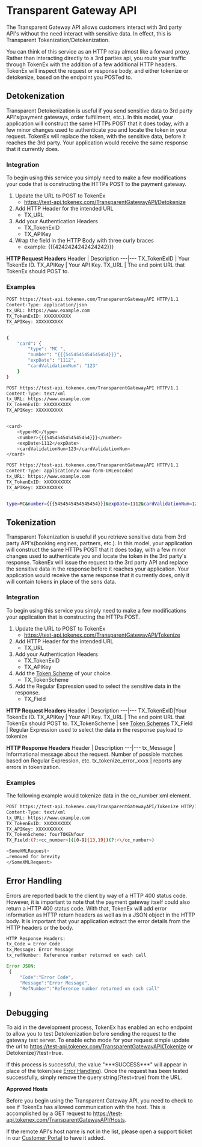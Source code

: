 
# Transparent Gateway API

The Transparent Gateway API allows customers interact with 3rd party API's without the need interact with sensitive data. In effect, this is Transparent Tokenization/Detokenization. 

You can think of this service as an HTTP relay almost like a forward proxy. Rather than interacting directly to a 3rd parties api, you route your traffic through TokenEx with the addition of a few additional HTTP headers. TokenEx will inspect the request or response body, and either tokenize or detokenize, based on the endpoint you POSTed to. 

## Detokenization

 Transparent Detokenization is useful if you send sensitive data to 3rd party API's(payment gateways, order fulfillment, etc.). In this model, your application will construct the same HTTPs POST that it does today, with a few minor changes used to authenticate you and locate the token in your request. TokenEx will replace the token, with the sensitive data, before it reaches the 3rd party. Your application would receive the same response that it currently does.

### Integration
To begin using this service you simply need to make a few modifications your code that is constructing the HTTPs POST to the payment gateway.


1. Update the URL to POST to TokenEx
	* https://test-api.tokenex.com/TransparentGatewayAPI/Detokenize
2. Add HTTP Header for the intended URL
	* TX_URL 
3. Add your Authentication Headers
	* TX_TokenExID
	* TX_APIKey 
4. Wrap the field in the HTTP Body with three curly braces
	* example: {{{4242424242424242}}}
	
**HTTP Request Headers**
Header | Description
---|---
TX_TokenExID | Your TokenEx ID.
TX_APIKey | Your API Key.
TX_URL | The end point URL that TokenEx should POST to.



### Examples

```bash
POST https://test-api.tokenex.com/TransparentGatewayAPI HTTP/1.1
Content-Type: application/json
tx_URL: https://www.example.com
TX_TokenExID: XXXXXXXXXX
TX_APIKey: XXXXXXXXXX


{
	"card": {
		"type": "MC ",
		"number": "{{{5454545454545454}}}",
		"expDate": "1112",
		"cardValidationNum": "123"
	}
}
```

```bash
POST https://test-api.tokenex.com/TransparentGatewayAPI HTTP/1.1
Content-Type: text/xml
tx_URL: https://www.example.com
TX_TokenExID: XXXXXXXXXX
TX_APIKey: XXXXXXXXXX


<card>
	<type>MC</type>
	<number>{{{5454545454545454}}}</number>
	<expDate>1112</expDate>
	<cardValidationNum>123</cardValidationNum>
</card>
```

```bash
POST https://test-api.tokenex.com/TransparentGatewayAPI HTTP/1.1
Content-Type: application/x-www-form-URLencoded
tx_URL: https://www.example.com
TX_TokenExID: XXXXXXXXXX
TX_APIKey: XXXXXXXXXX


type=MC&number={{{5454545454545454}}}&expDate=1112&cardValidationNum=123
```

## Tokenization

Transparent Tokenization is useful if you retrieve sensitive data from 3rd party API's(booking engines, partners, etc.). In this model, your application will construct the same HTTPs POST that it does today, with a few minor changes used to authenticate you and locate the token in the 3rd party's response. TokenEx will issue the request to the 3rd party API and replace the sensitive data in the response before it reaches your application. Your application would receive the same response that it currently does, only it will contain tokens in place of the sens data.

### Integration
To begin using this service you simply need to make a few modifications your application that is constructing the HTTPs POST.


1. Update the URL to POST to TokenEx
	* https://test-api.tokenex.com/TransparentGatewayAPI/Tokenize
2. Add HTTP Header for the intended URL
	* TX_URL 
3. Add your Authentication Headers
	* TX_TokenExID
	* TX_APIKey 
4. Add the [Token Scheme][ts] of your choice.
	* TX_TokenScheme
5. Add the Regular Expression used to select the sensitive data in the response.
	* TX_Field
	
**HTTP Request Headers**
Header | Description
---|---
TX_TokenExID|Your TokenEx ID.
TX_APIKey | Your API Key.
TX_URL | The end point URL that TokenEx should POST to. 
TX_TokenScheme | see  [Token Schemes][ts]
TX_Field | Regular Expression used to select the data in the response payload to tokenize

**HTTP Response Headers**
Header | Description
---|---
tx_Message | Informational message about the request. Number of possible matches based on Regular Expression, etc.
tx_tokenize_error_xxxx | reports any errors in tokenization.


### Examples

The following example would tokenize data in the cc_number xml element.

```bash
POST https://test-api.tokenex.com/TransparentGatewayAPI/Tokenize HTTP/1.1
Content-Type: text/xml
tx_URL: https://www.example.com
TX_TokenExID: XXXXXXXXXX
TX_APIKey: XXXXXXXXXX
TX_TokenScheme: fourTOKENfour
TX_Field:(?:<cc_number>)([0-9]{13,19})(?:<\/cc_number>)

<SomeXMLRequest>
…removed for brevity
</SomeXMLRequest>


```

## Error Handling

Errors are reported back to the client by way of a HTTP 400 status code. However, it is important to note that the payment gateway itself could also return a HTTP 400 status code. With that, TokenEx will add error information as HTTP return headers as well as in a JSON object in the HTTP body. It is important that your application extract the error details from the HTTP headers or the body.

 
```bash
HTTP Response Headers:
tx_Code = Error Code
tx_Message: Error Message
tx_refNumber: Reference number returned on each call
```

``` javascript
Error JSON:
 {
	 "Code":"Error Code",
	 "Message":"Error Message",
	 "RefNumber":"Reference number returned on each call"
 }
```

## Debugging

To aid in the development process, TokenEx has enabled an echo endpoint to allow you to test Detokenization before sending the request to the gateway test server. To enable echo mode for your request simple update the url to https://test-api.tokenex.com/TransparentGatewayAPI{Tokenize or Detokenize}?test=true. 

If this process is successful, the value "\*\*\*SUCCESS\*\*\*" will appear in place of the token(see [Error Handling][tgapiError]). Once the request has been tested successfully, simply remove the query string(?test=true) from the URL.

**Approved Hosts**

Before you begin using the Transparent Gateway API, you need to check to see if TokenEx has allowed communication with the host. This is accomplished by a GET request to https://test-api.tokenex.com/TransparentGatewayAPI/Hosts. 

If the remote API's host name is not in the list, please open a support ticket in our [Customer Portal][portal] to have it added. 

[portal]: #appendix-customer-portal
[tgapiError]: #transparent-gateway-api-error-handling
[ts]: #appendix-token-schemes